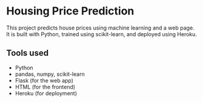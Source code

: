 # Housing Price Prediction

This project predicts house prices using machine learning and a web page. 
It is built with Python, trained using scikit-learn, and deployed using Heroku.

## Tools used 

- Python
- pandas, numpy, scikit-learn
- Flask (for the web app)
- HTML (for the frontend)
- Heroku (for deployment)
